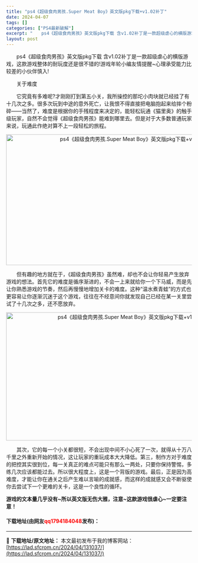 ```yaml
---
title: "ps4《超级食肉男孩.Super Meat Boy》英文版pkg下载+v1.02补丁"
date: 2024-04-07
tags: []
categories: ["PS4最新破解"]
excerpt: "　　ps4《超级食肉男孩》英文版pkg下载 含v1.02补丁是一款超级虐心的横版游戏，这款游戏整体的耐玩度还是很不错的!游戏年轮小编友情提醒~心理承受能力比较差的小伙伴慎入! 　　关于难度 　　它究竟有多难呢?才刚刚打到第五小关，我所操控的那坨小肉块就已经挂了有十几次之多。很多次玩到中途的意外死亡，&hellip;"
layout: post
---
```


 <p>　　ps4《超级食肉男孩》英文版pkg下载 含v1.02补丁是一款超级虐心的横版游戏，这款游戏整体的耐玩度还是很不错的!游戏年轮小编友情提醒~心理承受能力比较差的小伙伴慎入!</p> <p>　　关于难度</p> <p>　　它究竟有多难呢?才刚刚打到第五小关，我所操控的那坨小肉块就已经挂了有十几次之多。很多次玩到中途的意外死亡，让我恨不得直接把电脑抱起来给摔个粉碎&mdash;&mdash;当然了，难度是根据你的手残程度来决定的，能轻松玩通《猫里奥》的触手级玩家，自然不会觉得《超级食肉男孩》能难到哪里去。但是对于大多数普通玩家来说，玩通此作绝对算不上一段轻松的旅程。</p> <p style="text-align: center"><img src="https://lad.sfcrom.cn/wp-content/uploads/2024/04/20240407_661276116c2b0.webp" style="height: 355px; width: 689px" alt="ps4《超级食肉男孩.Super Meat Boy》英文版pkg下载+v1.02补丁" /></p> <p>　　但有趣的地方就在于，《超级食肉男孩》虽然难，却也不会让你轻易产生放弃游戏的想法。首先它的难度是循序渐进的，不会一上来就给你一个下马威，而是先让你熟悉游戏的节奏，然后再慢慢地增加关卡的难度。这种&ldquo;温水煮青蛙&rdquo;的方式也更容易让你逐渐沉迷于这个游戏，往往在不经意间你就发现自己已经在某一关里尝试了十几次之多，还不愿放弃。</p> <p style="text-align: center"><img src="https://lad.sfcrom.cn/wp-content/uploads/2024/04/20240407_66127611b4cf8.webp" style="height: 348px; width: 677px" alt="ps4《超级食肉男孩.Super Meat Boy》英文版pkg下载+v1.02补丁" /></p> <p>　　其次，它的每一个小关都很短，不会出现中间不小心死了一次，就得从十万八千里之外重新开始的情况，这让玩家的重玩成本大大降低。第三，制作方对于难度的把控其实很到位，每一关真正的难点可能只有那么一两处，只要你保持警惕，多练几次应该都能过去。所以很大程度上，这是一个背版的游戏。最后，正是因为高难度，才能让你在通关之后产生难以言喻的成就感，而这样的成就感又会不断驱使你去尝试下一个更难的关卡，这是一个良性的循环。</p> <p><strong>游戏的文本量几乎没有~所以英文版无伤大雅，注意~这款游戏很虐心~一定要注意！</strong></p> <p><h4>下载地址(由网友<font color="red">qq1794184048</font>发布)：</h4></p> 

---
📖 **下载地址/原文地址：** 本文最初发布于我的博客网站：[https://lad.sfcrom.cn/2024/04/131037/](https://lad.sfcrom.cn/2024/04/131037/)
